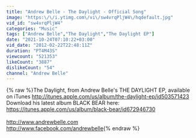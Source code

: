 ```yaml
---
title: "Andrew Belle - The Daylight - Official Song"
image: "https:\/\/i.ytimg.com\/vi\/sw4vrqPljW4\/hqdefault.jpg"
vid_id: "sw4vrqPljW4"
categories: "Music"
tags: ["Andrew Belle","The Daylight","The Daylight EP"]
date: "2021-10-24T07:10:22+03:00"
vid_date: "2012-02-22T22:48:11Z"
duration: "PT4M43S"
viewcount: "521353"
likeCount: "3887"
dislikeCount: "54"
channel: "Andrew Belle"
---
```

{% raw %}The Daylight, from Andrew Belle's THE DAYLIGHT EP, available on iTunes <a rel="nofollow" target="blank" href="http://itunes.apple.com/us/album/the-daylight-ep/id503571423">http://itunes.apple.com/us/album/the-daylight-ep/id503571423</a><br />Download his latest album BLACK BEAR here: <a rel="nofollow" target="blank" href="https://itunes.apple.com/us/album/black-bear/id672946730">https://itunes.apple.com/us/album/black-bear/id672946730</a><br /><br /><a rel="nofollow" target="blank" href="http://www.andrewbelle.com">http://www.andrewbelle.com</a><br /><a rel="nofollow" target="blank" href="http://www.facebook.com/andrewbelle">http://www.facebook.com/andrewbelle</a>{% endraw %}
